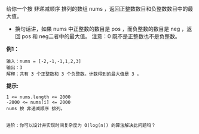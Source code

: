给你一个按 非递减顺序 排列的数组 nums ，返回正整数数目和负整数数目中的最大值。

- 换句话讲，如果 nums 中正整数的数目是 pos ，而负整数的数目是 neg ，返回 pos 和 neg二者中的最大值。
注意：0 既不是正整数也不是负整数。

**例1：**
```
输入：nums = [-2,-1,-1,1,2,3]
输出：3
解释：共有 3 个正整数和 3 个负整数。计数得到的最大值是 3 。
```

**提示:**
```
1 <= nums.length <= 2000
-2000 <= nums[i] <= 2000
nums 按 非递减顺序 排列。
 

进阶：你可以设计并实现时间复杂度为 O(log(n)) 的算法解决此问题吗？
```

